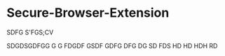 # Secure-Browser-Extension
SDFG S'FGS;CV

SDGDSGDFGG
G
G
FDGDF
GSDF
GDFG
DFG
DG
SD
FDS
HD
HD
HDH
RD
